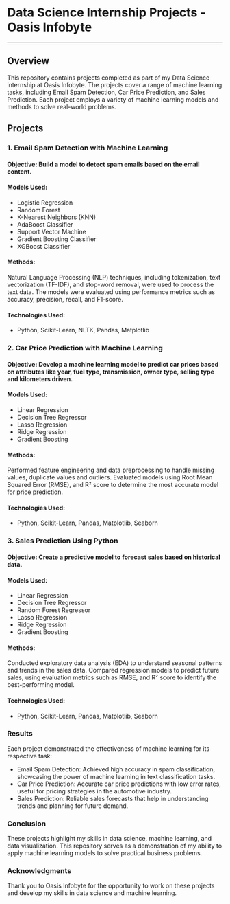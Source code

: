 # Data Science Internship Projects - Oasis Infobyte
--------
## Overview
This repository contains projects completed as part of my Data Science internship at Oasis Infobyte. The projects cover a range of machine learning tasks, including Email Spam Detection, Car Price Prediction, and Sales Prediction. Each project employs a variety of machine learning models and methods to solve real-world problems.

## Projects
### 1. Email Spam Detection with Machine Learning
#### Objective: Build a model to detect spam emails based on the email content.

#### Models Used: 
* Logistic Regression 
* Random Forest
* K-Nearest Neighbors (KNN)
* AdaBoost Classifier
* Support Vector Machine
* Gradient Boosting Classifier
* XGBoost Classifier

#### Methods:
Natural Language Processing (NLP) techniques, including tokenization, text vectorization (TF-IDF), and stop-word removal, were used to process the text data.
The models were evaluated using performance metrics such as accuracy, precision, recall, and F1-score.

#### Technologies Used: 
* Python, Scikit-Learn, NLTK, Pandas, Matplotlib

### 2. Car Price Prediction with Machine Learning
#### Objective: Develop a machine learning model to predict car prices based on attributes like year, fuel type, transmission, owner type, selling type and kilometers driven.

#### Models Used: 
* Linear Regression
* Decision Tree Regressor
* Lasso Regression
* Ridge Regression
* Gradient Boosting
  
#### Methods:
Performed feature engineering and data preprocessing to handle missing values, duplicate values and outliers.
Evaluated models using Root Mean Squared Error (RMSE), and R² score to determine the most accurate model for price prediction.
#### Technologies Used: 
* Python, Scikit-Learn, Pandas, Matplotlib, Seaborn

### 3. Sales Prediction Using Python
#### Objective: Create a predictive model to forecast sales based on historical data.

#### Models Used: 
* Linear Regression
* Decision Tree Regressor
* Random Forest Regressor
* Lasso Regression
* Ridge Regression
* Gradient Boosting
#### Methods:
Conducted exploratory data analysis (EDA) to understand seasonal patterns and trends in the sales data.
Compared regression models to predict future sales, using evaluation metrics such as RMSE, and R² score to identify the best-performing model.
#### Technologies Used: 
* Python, Scikit-Learn, Pandas, Matplotlib, Seaborn

### Results
Each project demonstrated the effectiveness of machine learning for its respective task:

* Email Spam Detection: Achieved high accuracy in spam classification, showcasing the power of machine learning in text classification tasks.
* Car Price Prediction: Accurate car price predictions with low error rates, useful for pricing strategies in the automotive industry.
* Sales Prediction: Reliable sales forecasts that help in understanding trends and planning for future demand.

### Conclusion
These projects highlight my skills in data science, machine learning, and data visualization. This repository serves as a demonstration of my ability to apply machine learning models to solve practical business problems.

### Acknowledgments
Thank you to Oasis Infobyte for the opportunity to work on these projects and develop my skills in data science and machine learning.
